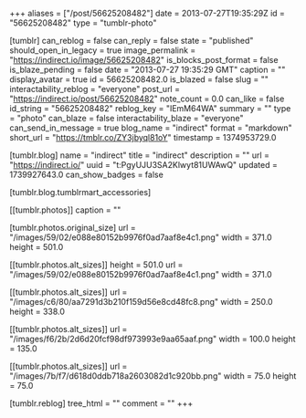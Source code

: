 +++
aliases = ["/post/56625208482"]
date = 2013-07-27T19:35:29Z
id = "56625208482"
type = "tumblr-photo"

[tumblr]
can_reblog = false
can_reply = false
state = "published"
should_open_in_legacy = true
image_permalink = "https://indirect.io/image/56625208482"
is_blocks_post_format = false
is_blaze_pending = false
date = "2013-07-27 19:35:29 GMT"
caption = ""
display_avatar = true
id = 56625208482.0
is_blazed = false
slug = ""
interactability_reblog = "everyone"
post_url = "https://indirect.io/post/56625208482"
note_count = 0.0
can_like = false
id_string = "56625208482"
reblog_key = "IEmM64WA"
summary = ""
type = "photo"
can_blaze = false
interactability_blaze = "everyone"
can_send_in_message = true
blog_name = "indirect"
format = "markdown"
short_url = "https://tmblr.co/ZY3jbyql81oY"
timestamp = 1374953729.0

[tumblr.blog]
name = "indirect"
title = "indirect"
description = ""
url = "https://indirect.io/"
uuid = "t:PgyUJU3SA2Klwyt81UWAwQ"
updated = 1739927643.0
can_show_badges = false

[tumblr.blog.tumblrmart_accessories]

[[tumblr.photos]]
caption = ""

[tumblr.photos.original_size]
url = "/images/59/02/e088e80152b9976f0ad7aaf8e4c1.png"
width = 371.0
height = 501.0

[[tumblr.photos.alt_sizes]]
height = 501.0
url = "/images/59/02/e088e80152b9976f0ad7aaf8e4c1.png"
width = 371.0

[[tumblr.photos.alt_sizes]]
url = "/images/c6/80/aa7291d3b210f159d56e8cd48fc8.png"
width = 250.0
height = 338.0

[[tumblr.photos.alt_sizes]]
url = "/images/f6/2b/2d6d20fcf98df973993e9aa65aaf.png"
width = 100.0
height = 135.0

[[tumblr.photos.alt_sizes]]
url = "/images/7b/f7/d618d0ddb718a2603082d1c920bb.png"
width = 75.0
height = 75.0

[tumblr.reblog]
tree_html = ""
comment = ""
+++
